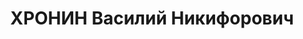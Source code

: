 ---
title: ХРОНИН Василий Никифорович
description: "Род. в 1889, Калужская губ., Мосальский уезд, с. Спас-Деминское, русский,\
  \ обр.: среднее, член ВКП(б). Проживал: Москва, Новинский бул., д. 25, кв. 39. Зам.\
  \ наркома внутренней торговли РСФСР. \n  Арестован 19.08.1937. Обв. в вредительстве\
  \ и участии в антисоветской террористической организации. Приговор: ВК ВС СССР,\
  \ 26.11.1937 – ВМН. Расстрелян 26.11.1937, г.Москва. \n  Реабилитирован ВК ВС СССР\
  \ 21.07.1956"
---